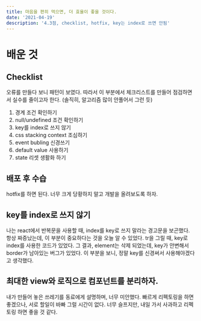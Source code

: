 ```yaml
---
title: 마음을 편히 먹으면, 더 효율이 좋을 것이다.
date: '2021-04-19'
description: '4.3점, checklist, hotfix, key는 index로 쓰면 안됨'
---
```


# 배운 것

## Checklist

오류를 만들다 보니 패턴이 보였다. 따라서 이 부분에서 체크리스트를 만들어 점검하면서 실수를 줄이고자 한다. (솔직히, 알고리즘 많이 안풀어서 그런 듯)

1. 경계 조건 확인하기
1. null/undefined 조건 확인하기
1. key를 index로 쓰지 않기
1. css stacking context 조심하기
1. event bubling 신경쓰기
1. default value 사용하기
1. state 리셋 생활화 하기

## 배포 후 수습

hotfix를 하면 된다. 너무 크게 당황하지 말고 개발을 올려보도록 하자.

## key를 index로 쓰지 않기

나는 react에서 반복문을 사용할 때, index를 key로 쓰지 말라는 경고문을 보곤했다. 항상 짜증났는데, 이 부분이 중요하다는 것을 오늘 알 수 있었다. tr을 그릴 때, key로 index를 사용한 코드가 있었다. 그 결과, element는 삭제 되었는데, key가 안변해서 border가 남아있는 버그가 있었다. 이 부분을 보니, 정말 key를 신경써서 사용해야겠다고 생각했다.

## 최대한 view와 로직으로 컴포넌트를 분리하자.

내가 만들어 놓은 쓰레기를 동료에게 설명하며, 너무 미안했다. 빠르게 리펙토링을 하면 좋겠으나, 서로 할일이 바빠 그럴 시간이 없다. 너무 슬프지만, 내일 가서 사과하고 리펙토링 하면 좋을 것 같다.
